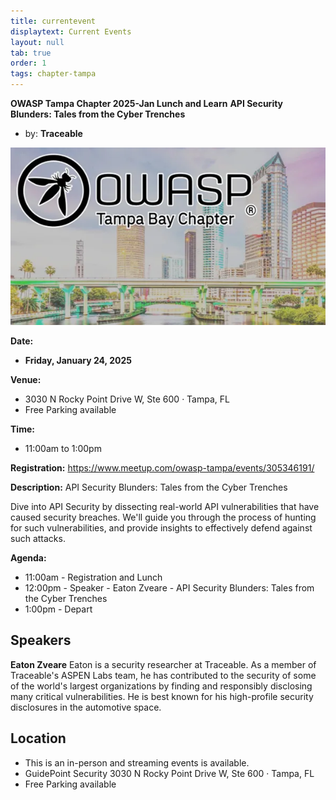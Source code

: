 ```yaml
---
title: currentevent
displaytext: Current Events
layout: null
tab: true
order: 1
tags: chapter-tampa
---
```


**OWASP Tampa Chapter 2025-Jan Lunch and Learn** 
**API Security Blunders: Tales from the Cyber Trenches**

* by: **Traceable**


![OWASP TAMPA](assets/images/owaspTampa.jpeg)

**Date:**
  - **Friday, January 24, 2025**

**Venue:**
  * 3030 N Rocky Point Drive W, Ste 600 · Tampa, FL
  * Free Parking available

**Time:**
  * 11:00am to 1:00pm

**Registration:**
https://www.meetup.com/owasp-tampa/events/305346191/

**Description:** 
API Security Blunders: Tales from the Cyber Trenches

Dive into API Security by dissecting real-world API vulnerabilities that have caused security breaches. We'll guide you through the process of hunting for such vulnerabilities, and provide insights to effectively defend against such attacks.

**Agenda:**
* 11:00am - Registration and Lunch
* 12:00pm - Speaker - Eaton Zveare - API Security Blunders: Tales from the Cyber Trenches
* 1:00pm - Depart

## Speakers
**Eaton Zveare** Eaton is a security researcher at Traceable. As a member of Traceable's ASPEN Labs team, he has contributed to the security of some of the world's largest organizations by finding and responsibly disclosing many critical vulnerabilities. He is best known for his high-profile security disclosures in the automotive space.


## Location
* This is an in-person and streaming events is available.
* GuidePoint Security 3030 N Rocky Point Drive W, Ste 600 · Tampa, FL
* Free Parking available
